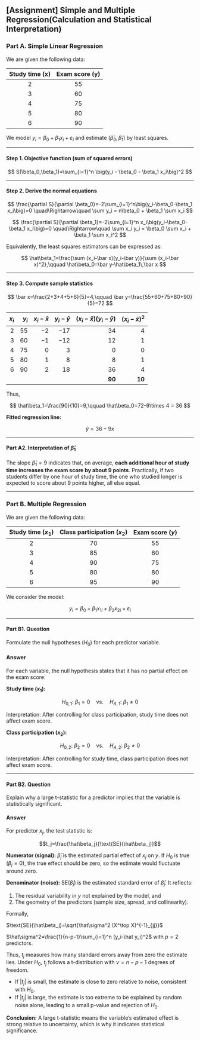 ## [Assignment] Simple and Multiple Regression(Calculation and Statistical Interpretation)

### Part A. Simple Linear Regression

We are given the following data:

| Study time (x) | Exam score (y) |
|:---:|:---:|
| 2 | 55 |
| 3 | 60 |
| 4 | 75 |
| 5 | 80 |
| 6 | 90 |

We model $y_i = \beta_0 + \beta_1 x_i + \varepsilon_i$ and estimate $(\hat\beta_0,\hat\beta_1)$ by least squares.

---

#### Step 1. Objective function (sum of squared errors)

$$
S(\beta_0,\beta_1)=\sum_{i=1}^n \big(y_i - \beta_0 - \beta_1 x_i\big)^2
$$

---

#### Step 2. Derive the normal equations

$$
\frac{\partial S}{\partial \beta_0}=-2\sum_{i=1}^n\big(y_i-\beta_0-\beta_1 x_i\big)=0
\quad\Rightarrow\quad
\sum y_i = n\beta_0 + \beta_1 \sum x_i
$$

$$
\frac{\partial S}{\partial \beta_1}=-2\sum_{i=1}^n x_i\big(y_i-\beta_0-\beta_1 x_i\big)=0
\quad\Rightarrow\quad
\sum x_i y_i = \beta_0 \sum x_i + \beta_1 \sum x_i^2
$$

Equivalently, the least squares estimators can be expressed as:

$$
\hat\beta_1=\frac{\sum (x_i-\bar x)(y_i-\bar y)}{\sum (x_i-\bar x)^2},\qquad
\hat\beta_0=\bar y-\hat\beta_1\,\bar x
$$

---

#### Step 3. Compute sample statistics

$$
\bar x=\frac{2+3+4+5+6}{5}=4,\qquad
\bar y=\frac{55+60+75+80+90}{5}=72
$$

| $x_i$ | $y_i$ | $x_i-\bar x$ | $y_i-\bar y$ | $(x_i-\bar x)(y_i-\bar y)$ | $(x_i-\bar x)^2$ |
|---:|---:|---:|---:|---:|---:|
| 2 | 55 | −2 | −17 | 34 | 4 |
| 3 | 60 | −1 | −12 | 12 | 1 |
| 4 | 75 | 0 | 3 | 0 | 0 |
| 5 | 80 | 1 | 8 | 8 | 1 |
| 6 | 90 | 2 | 18 | 36 | 4 |
|   |   |   |   | **90** | **10** |

Thus,

$$
\hat\beta_1=\frac{90}{10}=9,\qquad
\hat\beta_0=72-9\times 4 = 36
$$

**Fitted regression line:**

$$
\hat y = 36 + 9x
$$

---

#### Part A2. Interpretation of $\hat\beta_1$

The slope $\hat\beta_1=9$ indicates that, on average, **each additional hour of study time increases the exam score by about 9 points**. Practically, if two students differ by one hour of study time, the one who studied longer is expected to score about 9 points higher, all else equal.

---

### Part B. Multiple Regression

We are given the following data:

| Study time ($x_1$) | Class participation ($x_2$) | Exam score ($y$) |
|:---:|:---:|:---:|
| 2 | 70 | 55 |
| 3 | 85 | 60 |
| 4 | 90 | 75 |
| 5 | 80 | 80 |
| 6 | 95 | 90 |

We consider the model:

$$
y_i = \beta_0 + \beta_1 x_{1i} + \beta_2 x_{2i} + \varepsilon_i
$$

---

#### Part B1. Question
Formulate the null hypotheses ($H_0$) for each predictor variable.  

#### Answer
For each variable, the null hypothesis states that it has no partial effect on the exam score:

**Study time ($x_1$):**

$$
H_{0,1}:\ \beta_1=0 \quad \text{vs.} \quad H_{A,1}:\ \beta_1\neq 0
$$

Interpretation: After controlling for class participation, study time does not affect exam score.

**Class participation ($x_2$):**

$$
H_{0,2}:\ \beta_2=0 \quad \text{vs.} \quad H_{A,2}:\ \beta_2\neq 0
$$

Interpretation: After controlling for study time, class participation does not affect exam score.

---

#### Part B2. Question
Explain why a large t-statistic for a predictor implies that the variable is statistically significant.  

#### Answer
For predictor $x_j$, the test statistic is:

$$t_j=\frac{\hat\beta_j}{\text{SE}(\hat\beta_j)}$$

**Numerator (signal):** $\hat\beta_j$ is the estimated partial effect of $x_j$ on $y$. If $H_0$ is true ($\beta_j=0$), the true effect should be zero, so the estimate would fluctuate around zero.

**Denominator (noise):** $\text{SE}(\hat\beta_j)$ is the estimated standard error of $\hat\beta_j$. It reflects:
  1. The residual variability in $y$ not explained by the model, and  
  2. The geometry of the predictors (sample size, spread, and collinearity).  

Formally,

$\text{SE}(\hat\beta_j)=\sqrt{\hat\sigma^2 (X^\top X)^{-1}_{jj}}$

$\hat\sigma^2=\frac{1}{n-p-1}\sum_{i=1}^n (y_i-\hat y_i)^2$ 
with $p=2$ predictors.

Thus, $t_j$ measures how many standard errors away from zero the estimate lies. Under $H_0$, $t_j$ follows a t-distribution with $\nu=n-p-1$ degrees of freedom.

- If $|t_j|$ is small, the estimate is close to zero relative to noise, consistent with $H_0$.
- If $|t_j|$ is large, the estimate is too extreme to be explained by random noise alone, leading to a small p-value and rejection of $H_0$.

**Conclusion:** A large t-statistic means the variable’s estimated effect is strong relative to uncertainty, which is why it indicates statistical significance.
